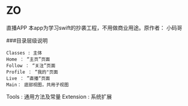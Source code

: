 # ZO
直播APP
本app为学习swift的抄袭工程，不用做商业用途。原作者： 小码哥

###目录层级说明


    Classes : 主体
    Home ： “主页”页面
    Follow ： “关注”页面
    Profile ： “我的"页面
    Live ： ”直播“页面
    Main： 底部视图，共用子视图
    
Tools : 通用方法及常量
    Extension : 系统扩展
